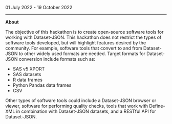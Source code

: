 01 July 2022 - 19 October 2022

---

**About**

The objective of this hackathon is to create open-source software tools for working with Dataset-JSON. This hackathon does not restrict the types of software tools developed, but will highlight features desired by the community. For example, software tools that convert to and from Dataset-JSON to other widely used formats are needed. Target formats for Dataset-JSON conversion include formats such as:

- SAS v5 XPORT
- SAS datasets
- R data frames
- Python Pandas data frames
- CSV

Other types of software tools could include a Dataset-JSON browser or viewer, software for performing quality checks, tools that work with Define-XML in combination with Dataset-JSON datasets, and a RESTful API for Dataset-JSON.
